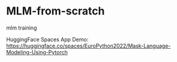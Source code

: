 # MLM-from-scratch
mlm training


HuggingFace Spaces App Demo: https://huggingface.co/spaces/EuroPython2022/Mask-Language-Modeling-Using-Pytorch
